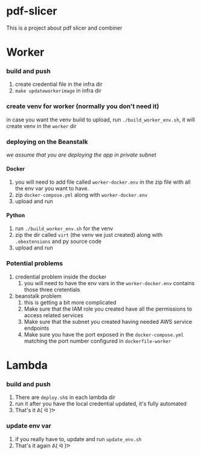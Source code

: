 # pdf-slicer

This is a project about pdf slicer and combiner



# Worker

### build and push

1. create credential file in the infra dir
2. `make updateworkerimage` in infra dir

### create venv for worker (normally you don't need it)
in case you want the venv build to upload, run `./build_worker_env.sh`, it will create venv in the `worker` dir

### deploying on the Beanstalk

*we assume that you are deploying the app in private subnet*

#### Docker
1. you will need to add file called `worker-docker.env` in the zip file with all the env var you want to have.
2. zip `docker-compose.yml` along with `worker-docker.env`
3. upload and run

#### Python
1. run `./build_worker_env.sh` for the venv
2. zip the dir called `virt` (the venv we just created) along with `.ebextensions` and py source code
3. upload and run

### Potential problems
1. credential problem inside the docker
   1. you will need to have the env vars in the `worker-docker.env` contains those three cretentials
2. beanstalk problem
   1. this is getting a bit more complicated
   2. Make sure that the IAM role you created have all the permissions to access related services
   3. Make sure that the subnet you created having needed AWS service endpoints
   4. Make sure you have the port exposed in the `docker-compose.yml` matching the port number configured in `dockerfile-worker`


# Lambda

### build and push
1. There are `deploy.sh`s in each lambda dir
2. run it after you have the local credential updated, it's fully automated
3. That's it ᕕ( ᐛ )ᕗ

### update env var
1. if you really have to, update and run `update_env.sh`
2. That's it again ᕕ( ᐛ )ᕗ